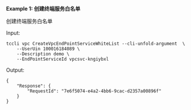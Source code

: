 **Example 1: 创建终端服务白名单**

创建终端服务白名单

Input: 

```
tccli vpc CreateVpcEndPointServiceWhiteList --cli-unfold-argument  \
    --UserUin 100016184089 \
    --Description demo \
    --EndPointServiceId vpcsvc-kngiybxl
```

Output: 
```
{
    "Response": {
        "RequestId": "7e6f5074-e4a2-4bb6-9cac-d2357a00896f"
    }
}
```

